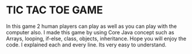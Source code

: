 # TIC TAC TOE GAME
In this game 2 human players can play as well as you can play with the computer also.
I made this game by using Core Java concept such as Arrays, looping, if-else, class, objects, inheritance.
Hope you will enjoy the code. I explained each and every line. Its very easy to understand. 
